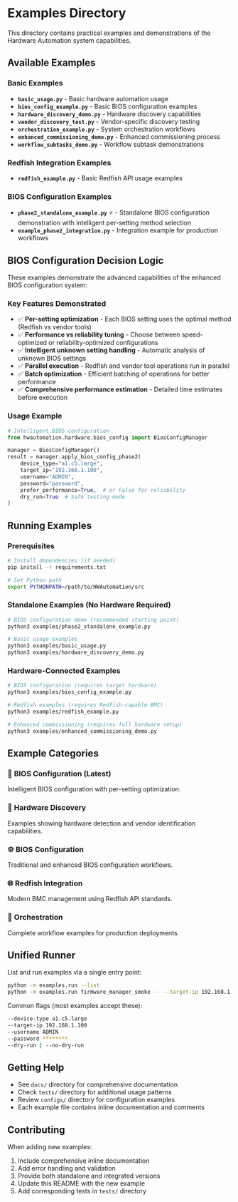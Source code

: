 # Examples Directory

This directory contains practical examples and demonstrations of the Hardware Automation system capabilities.

## Available Examples

### Basic Examples
- **`basic_usage.py`** - Basic hardware automation usage
- **`bios_config_example.py`** - Basic BIOS configuration examples
- **`hardware_discovery_demo.py`** - Hardware discovery capabilities
- **`vendor_discovery_test.py`** - Vendor-specific discovery testing
- **`orchestration_example.py`** - System orchestration workflows
- **`enhanced_commissioning_demo.py`** - Enhanced commissioning process
- **`workflow_subtasks_demo.py`** - Workflow subtask demonstrations

### Redfish Integration Examples
- **`redfish_example.py`** - Basic Redfish API usage examples

### BIOS Configuration Examples

- **`phase2_standalone_example.py`** ⭐ - Standalone BIOS configuration demonstration with intelligent per-setting method selection
- **`example_phase2_integration.py`** - Integration example for production workflows

## BIOS Configuration Decision Logic

These examples demonstrate the advanced capabilities of the enhanced BIOS configuration system:

### Key Features Demonstrated

- ✅ **Per-setting optimization** - Each BIOS setting uses the optimal method (Redfish vs vendor tools)
- ✅ **Performance vs reliability tuning** - Choose between speed-optimized or reliability-optimized configurations  
- ✅ **Intelligent unknown setting handling** - Automatic analysis of unknown BIOS settings
- ✅ **Parallel execution** - Redfish and vendor tool operations run in parallel
- ✅ **Batch optimization** - Efficient batching of operations for better performance
- ✅ **Comprehensive performance estimation** - Detailed time estimates before execution

### Usage Example

```python
# Intelligent BIOS configuration
from hwautomation.hardware.bios_config import BiosConfigManager

manager = BiosConfigManager()
result = manager.apply_bios_config_phase2(
    device_type="a1.c5.large",
    target_ip="192.168.1.100",
    username="ADMIN", 
    password="password",
    prefer_performance=True,  # or False for reliability
    dry_run=True  # Safe testing mode
)
```

## Running Examples

### Prerequisites

```bash
# Install dependencies (if needed)
pip install -r requirements.txt

# Set Python path
export PYTHONPATH=/path/to/HWAutomation/src
```

### Standalone Examples (No Hardware Required)

```bash
# BIOS configuration demo (recommended starting point)
python3 examples/phase2_standalone_example.py

# Basic usage examples
python3 examples/basic_usage.py
python3 examples/hardware_discovery_demo.py
```

### Hardware-Connected Examples

```bash
# BIOS configuration (requires target hardware)
python3 examples/bios_config_example.py

# Redfish examples (requires Redfish-capable BMC)
python3 examples/redfish_example.py

# Enhanced commissioning (requires full hardware setup)
python3 examples/enhanced_commissioning_demo.py
```

## Example Categories

### 🚀 **BIOS Configuration (Latest)**

Intelligent BIOS configuration with per-setting optimization.

### 🔧 **Hardware Discovery**

Examples showing hardware detection and vendor identification capabilities.

### ⚙️ **BIOS Configuration**

Traditional and enhanced BIOS configuration workflows.

### 🌐 **Redfish Integration**

Modern BMC management using Redfish API standards.

### 🎯 **Orchestration**

Complete workflow examples for production deployments.

## Unified Runner

List and run examples via a single entry point:

```bash
python -m examples.run --list
python -m examples.run firmware_manager_smoke -- --target-ip 192.168.1.100
```

Common flags (most examples accept these):

```bash
--device-type a1.c5.large
--target-ip 192.168.1.100
--username ADMIN
--password ********
--dry-run | --no-dry-run
```

## Getting Help

- See `docs/` directory for comprehensive documentation
- Check `tests/` directory for additional usage patterns
- Review `configs/` directory for configuration examples
- Each example file contains inline documentation and comments

## Contributing

When adding new examples:

1. Include comprehensive inline documentation
2. Add error handling and validation
3. Provide both standalone and integrated versions
4. Update this README with the new example
5. Add corresponding tests in `tests/` directory
